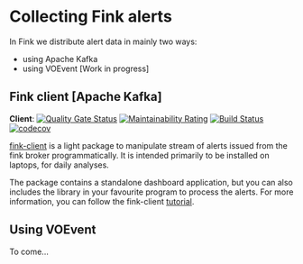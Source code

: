 # Collecting Fink alerts

In Fink we distribute alert data in mainly two ways:

* using Apache Kafka
* using VOEvent [Work in progress]

## Fink client [Apache Kafka]

**Client**: [![Quality Gate Status](https://sonarcloud.io/api/project_badges/measure?project=astrolabsoftware_fink-client&metric=alert_status)](https://sonarcloud.io/dashboard?id=astrolabsoftware_fink-client) [![Maintainability Rating](https://sonarcloud.io/api/project_badges/measure?project=astrolabsoftware_fink-client&metric=sqale_rating)](https://sonarcloud.io/dashboard?id=astrolabsoftware_fink-client)
[![Build Status](https://travis-ci.org/astrolabsoftware/fink-client.svg?branch=master)](https://travis-ci.org/astrolabsoftware/fink-client)
[![codecov](https://codecov.io/gh/astrolabsoftware/fink-client/branch/master/graph/badge.svg)](https://codecov.io/gh/astrolabsoftware/fink-client)

[fink-client](https://github.com/astrolabsoftware/fink-client) is a light package to manipulate stream of alerts issued from the fink broker programmatically. It is intended primarily to be installed on laptops, for daily analyses.

The package contains a standalone dashboard application, but you can also includes the library in your favourite program to process the alerts. For more information, you can follow the fink-client [tutorial](../tutorials/using-fink-client.md).

## Using VOEvent

To come...
